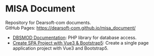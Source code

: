 # MISA Document

Repository for Dearsoft-com documents.  
GitHub Pages: https://dearsoft-com.github.io/misa_document/

- [DBSMOD Documentation](./DBSMOD/Documentation.md): PHP library for database access.
- [Create SPA Project with Vue3 & Bootstrap5](./guide/create-spa-project-vue3-bootstrap5.md): Create a single page application project with Vue3 and Bootstrap5.
